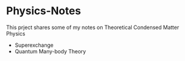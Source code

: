# Physics-Notes
This prject shares some of my notes on Theoretical Condensed Matter Physics

- Superexchange
- Quantum Many-body Theory
